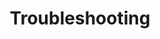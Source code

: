 ---
title: "Troubleshooting"
description: "Troubleshooting procedures and tips."
weight: 4
type: docs
---